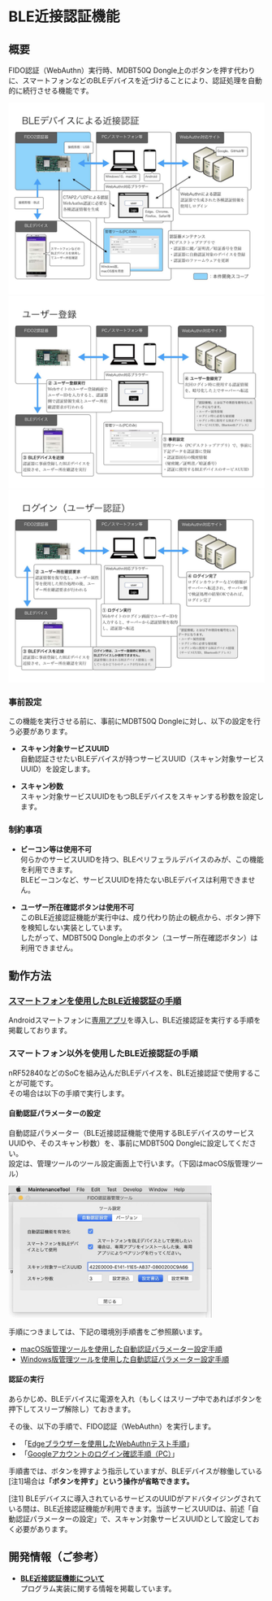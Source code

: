 # BLE近接認証機能

## 概要

FIDO認証（WebAuthn）実行時、MDBT50Q Dongle上のボタンを押す代わりに、スマートフォンなどのBLEデバイスを近づけることにより、認証処理を自動的に続行させる機能です。

<img src="assets01/0000.jpg">
<img src="assets01/0001.jpg">
<img src="assets01/0002.jpg">

### 事前設定

この機能を実行させる前に、事前にMDBT50Q Dongleに対し、以下の設定を行う必要があります。

- <b>スキャン対象サービスUUID</b><br>
自動認証させたいBLEデバイスが持つサービスUUID（スキャン対象サービスUUID）を設定します。

- <b>スキャン秒数</b><br>
スキャン対象サービスUUIDをもつBLEデバイスをスキャンする秒数を設定します。

### 制約事項

- <b>ビーコン等は使用不可</b><br>
何らかのサービスUUIDを持つ、BLEペリフェラルデバイスのみが、この機能を利用できます。<br>
BLEビーコンなど、サービスUUIDを持たないBLEデバイスは利用できません。

- <b>ユーザー所在確認ボタンは使用不可</b><br>
このBLE近接認証機能が実行中は、成り代わり防止の観点から、ボタン押下を検知しない実装としています。<br>
したがって、MDBT50Q Dongle上のボタン（ユーザー所在確認ボタン）は利用できません。

## 動作方法

### [スマートフォンを使用したBLE近接認証の手順](../../FIDO2Device/SecureDongleApp/Android/BLEAUTH.md)

Androidスマートフォンに[専用アプリ](../../FIDO2Device/SecureDongleApp/Android/README.md)を導入し、BLE近接認証を実行する手順を掲載しております。

### スマートフォン以外を使用したBLE近接認証の手順

nRF52840などのSoCを組み込んだBLEデバイスを、BLE近接認証で使用することが可能です。<br>
その場合は以下の手順で実行します。

#### 自動認証パラメーターの設定

自動認証パラメーター（BLE近接認証機能で使用するBLEデバイスのサービスUUIDや、そのスキャン秒数）を、事前にMDBT50Q Dongleに設定してください。<br>
設定は、管理ツールのツール設定画面上で行います。（下図はmacOS版管理ツール）

<img src="../../MaintenanceTool/macOSApp/assets03/0004.jpg" width="400">

手順につきましては、下記の環境別手順書をご参照願います。<br>
- [macOS版管理ツールを使用した自動認証パラメーター設定手順](../../MaintenanceTool/macOSApp/BLEAUTHPARAM.md)
- [Windows版管理ツールを使用した自動認証パラメーター設定手順](../../MaintenanceTool/WindowsExe/BLEAUTHPARAM.md)

#### 認証の実行

あらかじめ、BLEデバイスに電源を入れ（もしくはスリープ中であればボタンを押下してスリープ解除し）ておきます。

その後、以下の手順で、FIDO認証（WebAuthn）を実行します。
- 「[Edgeブラウザーを使用したWebAuthnテスト手順](WEBAUTHNTEST.md)」
- 「[Googleアカウントのログイン確認手順（PC）](PCCHROME.md)」

手順書では、ボタンを押すよう指示していますが、BLEデバイスが稼働している[注1]場合は<b>「ボタンを押す」という操作が省略できます。</b>

[注1] BLEデバイスに導入されているサービスのUUIDがアドバタイジングされている間は、BLE近接認証機能が利用できます。当該サービスUUIDは、前述「自動認証パラメーターの設定」で、スキャン対象サービスUUIDとして設定しておく必要があります。

## 開発情報（ご参考）

- <b>[BLE近接認証機能について](BLEDAUTHFUNC.md)</b><br>
プログラム実装に関する情報を掲載しています。
